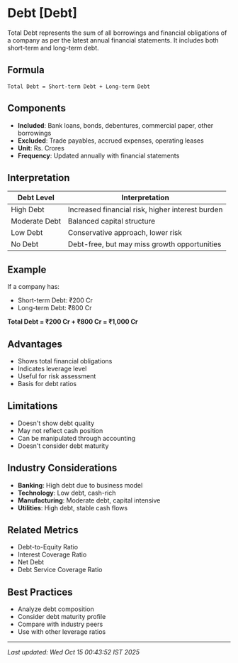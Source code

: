 # Debt [Debt]


Total Debt represents the sum of all borrowings and financial obligations of a company as per the latest annual financial statements. It includes both short-term and long-term debt.

## Formula
```text
Total Debt = Short-term Debt + Long-term Debt
```

## Components
- **Included**: Bank loans, bonds, debentures, commercial paper, other borrowings
- **Excluded**: Trade payables, accrued expenses, operating leases
- **Unit**: Rs. Crores
- **Frequency**: Updated annually with financial statements

## Interpretation
| Debt Level | Interpretation |
|------------|----------------|
| High Debt | Increased financial risk, higher interest burden |
| Moderate Debt | Balanced capital structure |
| Low Debt | Conservative approach, lower risk |
| No Debt | Debt-free, but may miss growth opportunities |

## Example
If a company has:
- Short-term Debt: ₹200 Cr
- Long-term Debt: ₹800 Cr

**Total Debt = ₹200 Cr + ₹800 Cr = ₹1,000 Cr**

## Advantages
- Shows total financial obligations
- Indicates leverage level
- Useful for risk assessment
- Basis for debt ratios

## Limitations
- Doesn't show debt quality
- May not reflect cash position
- Can be manipulated through accounting
- Doesn't consider debt maturity

## Industry Considerations
- **Banking**: High debt due to business model
- **Technology**: Low debt, cash-rich
- **Manufacturing**: Moderate debt, capital intensive
- **Utilities**: High debt, stable cash flows

## Related Metrics
- Debt-to-Equity Ratio
- Interest Coverage Ratio
- Net Debt
- Debt Service Coverage Ratio

## Best Practices
- Analyze debt composition
- Consider debt maturity profile
- Compare with industry peers
- Use with other leverage ratios

---
*Last updated: Wed Oct 15 00:43:52 IST 2025*
